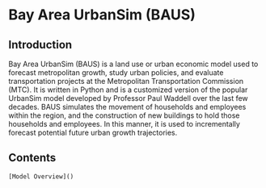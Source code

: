 # Bay Area UrbanSim (BAUS)


## Introduction

Bay Area UrbanSim (BAUS) is a land use or urban economic model used to forecast metropolitan growth, study urban policies, and evaluate transportation projects at the Metropolitan Transportation Commission (MTC). It is written in Python and is a customized version of the popular UrbanSim model developed by Professor Paul Waddell over the last few decades. BAUS simulates the movement of households and employees within the region, and the construction of new buildings to hold those households and employees. In this manner, it is used to incrementally forecast potential future urban growth trajectories.

## Contents
<!-- 
    model_overview/index
    user_guide/index
    input/index
    output/index
    pba50/index -->

    [Model Overview]()

<!--     mkdocs.yml              # The configuration file.
    docs/
        index.md            # The documentation homepage.
        model_overview.md   #
        user_guide.md       # Other markdown pages, images and other files.
        input.md
        output.md
        pba50.md -->

